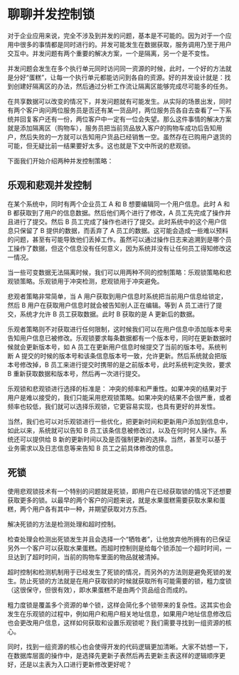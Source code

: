 # 聊聊并发控制锁

对于企业应用来说，完全不涉及到并发的问题，基本是不可能的。因为对于一个应用中很多的事情都是同时进行的。并发可能发生在数据获取，服务调用乃至于用户交互中。并发问题有两个重要的解决方案，一个是隔离，另一个是不变性。

并发问题会发生在多个执行单元同时访问同一资源的时候，此时，一个好的方法就是分好“蛋糕”，让每一个执行单元都能访问到各自的资源。好的并发设计就是：找到创建好隔离区的办法，然后通过分析工作流让隔离区能够完成尽可能多的任务。

在共享数据可以改变的情况下，并发问题就有可能发生。从实际的场景出发，同时有两个客户询问两位服务员是否还有某一货品时，两位服务员各自去查看了一下系统并回复客户还有一份，两位客户中一定有一位会失望。那么这件事情的解决方案就是添加隔离区（购物车），服务员把当前货品放入客户的购物车成功后告知用户，然后失败的一方就可以告知用户货品已经销售一空。虽然存在已购用户退货的可能，但无疑比前一结果要好太多。这也就是下文中所说的悲观锁。

下面我们开始介绍两种并发控制策略：

## 乐观和悲观并发控制

在某个系统中，同时有两个企业员工 A 和 B 想要编辑同一个用户信息。此时 A 和 B 都获取到了用户的信息数据。然后他们两个进行了修改，A 员工先完成了操作并且进行了提交。然后 B 员工完成了操作也进行了提交。此时系统中的这个用户信息只保留了 B 提供的数据，而丢弃了 A 员工的数据。这可能会造成一些难以预料的问题，甚至有可能导致他们丢掉工作。虽然可以通过操作日志来追溯到是哪个员工操作了数据，但这个信息没有任何意义，因为系统并没有让任何员工得知修改这一情况。

当一些可变数据无法隔离时候，我们可以用两种不同的控制策略：乐观锁策略和悲观锁策略。乐观锁用于冲突检测，悲观锁用于冲突避免。

悲观者策略非常简单，当 A 用户获取到用户信息时系统把当前用户信息给锁定，然后 B 用户在获取用户信息时就会被告知别人正在编辑。等到 A 员工进行了提交，系统才允许 B 员工获取数据。此时 B 获取的是 A 更新后的数据。

乐观者策略则不对获取进行任何限制，这时候我们可以在用户信息中添加版本号来告知用户信息已被修改。乐观锁要求每条数据都有一个版本号，同时在更新数据时候就会更新版本号，如 A 员工在更新用户信息时候提交了当前的版本号。系统判断 A 提交的时候的版本号和该条信息版本号一致，允许更新。然后系统就会把版本号修改掉，B 员工来进行提交时携带的是之前版本号，此时系统判定失败，要求 B 重新获取数据和版本号，然后再一次进行提交。

乐观锁和悲观锁进行选择的标准是： 冲突的频率和严重性。如果冲突的结果对于用户是难以接受的，我们只能采用悲观锁策略。如果冲突的结果不会很严重，或者频率也较低，我们就可以选择乐观锁，它更容易实现，也具有更好的并发性。

当然，我们也可以对乐观锁进行一些优化，把更新时间和更新用户添加到信息中，如此以来，系统就可以告知 B 员工该条信息被修改过，以及在何时何人操作。系统还可以提供给 B 新的更新时间以及是否强制更新的选择。当然，甚至可以基于业务需求以及日志信息等来告知 B 员工之前具体修改的信息。

## 死锁

使用悲观锁技术有一个特别的问题就是死锁，即用户在已经获取锁的情况下还想要获取更多的锁。以最早的两个客户的问题来说，就是水果蛋糕需要获取水果和蛋糕，两个用户各有其中一种，并期望获取对方东西。

解决死锁的方法是检测处理和超时控制。

检查处理会检测出死锁发生并且会选择一个“牺牲者”，让他放弃他所拥有的已保证另外一个客户可以获取水果蛋糕。而超时控制则是给每个锁添加一个超时时间，一旦达到了超时时间，当前的购物车里面的物品就被清掉。

超时控制和检测机制用于已经发生了死锁的情况，而另外的方法则是避免死锁的发生。防止死锁的方法就是在用户获取锁的时候就获取所有可能需要的锁，粗力度锁（这很保守，但很有效），即水果蛋糕不是由两个货品组合而成的。

粗力度锁是覆盖多个资源的单个锁，这样会简化多个锁带来的复杂性。这其实也会发生在乐观锁的过程中，例如用户和用户相关地址信息，如果用户地址信息修改后也会更改用户信息，这样如何获取和设置乐观锁呢？我们需要寻找到一组资源的核心。

同时，找到一组资源的核心也会使得开发的代码逻辑更加清晰。大家不妨想一下，在数据库层面的操作中，是选择先更新子表然后再去更新主表这样的逻辑顺序更好，还是以主表为入口进行更新修改更好呢？